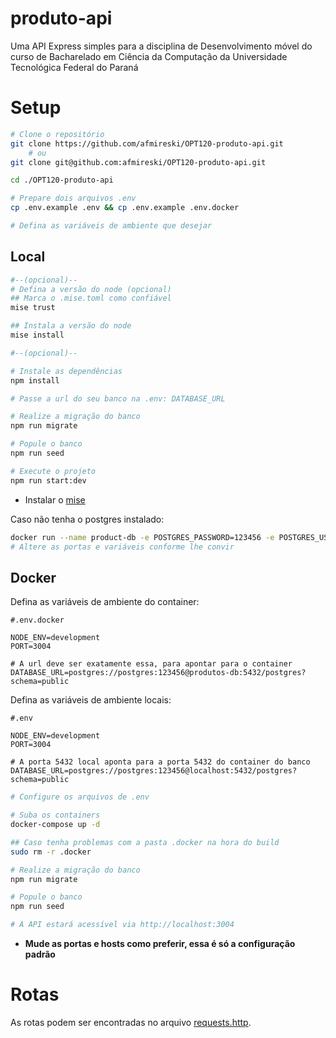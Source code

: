 # produto-api
Uma API Express simples para a disciplina de Desenvolvimento móvel do curso de Bacharelado em Ciência da Computação da Universidade Tecnológica Federal do Paraná

# Setup

```bash
# Clone o repositório
git clone https://github.com/afmireski/OPT120-produto-api.git 
    # ou
git clone git@github.com:afmireski/OPT120-produto-api.git

cd ./OPT120-produto-api

# Prepare dois arquivos .env
cp .env.example .env && cp .env.example .env.docker

# Defina as variáveis de ambiente que desejar
```

## Local
```bash
#--(opcional)--
# Defina a versão do node (opcional)
## Marca o .mise.toml como confiável
mise trust

## Instala a versão do node
mise install

#--(opcional)--

# Instale as dependências
npm install

# Passe a url do seu banco na .env: DATABASE_URL

# Realize a migração do banco
npm run migrate

# Popule o banco
npm run seed

# Execute o projeto
npm run start:dev
```

- Instalar o [mise](https://mise.jdx.dev/getting-started.html)

Caso não tenha o postgres instalado:
```bash
docker run --name product-db -e POSTGRES_PASSWORD=123456 -e POSTGRES_USER=postgres -e POSTGRES_DB=postgres -d -p 5432:5432 postgres:16.4
# Altere as portas e variáveis conforme lhe convir

```

## Docker
Defina as variáveis de ambiente do container:
```env
#.env.docker

NODE_ENV=development
PORT=3004

# A url deve ser exatamente essa, para apontar para o container
DATABASE_URL=postgres://postgres:123456@produtos-db:5432/postgres?schema=public
```
Defina as variáveis de ambiente locais:
```env
#.env

NODE_ENV=development
PORT=3004

# A porta 5432 local aponta para a porta 5432 do container do banco
DATABASE_URL=postgres://postgres:123456@localhost:5432/postgres?schema=public
```

```bash
# Configure os arquivos de .env

# Suba os containers
docker-compose up -d

## Caso tenha problemas com a pasta .docker na hora do build
sudo rm -r .docker

# Realize a migração do banco
npm run migrate

# Popule o banco
npm run seed

# A API estará acessível via http://localhost:3004
```

- **Mude as portas e hosts como preferir, essa é só a configuração padrão**

# Rotas
As rotas podem ser encontradas no arquivo [requests.http](./requests.http).


